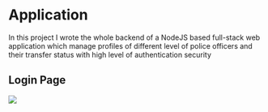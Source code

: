 # Application

In this project I wrote the whole backend of a NodeJS based full-stack web application which manage profiles of different level of police officers and their transfer status with high level of authentication security

## Login Page

<img src="https://imgur.com/Gg9yqAQ" />







